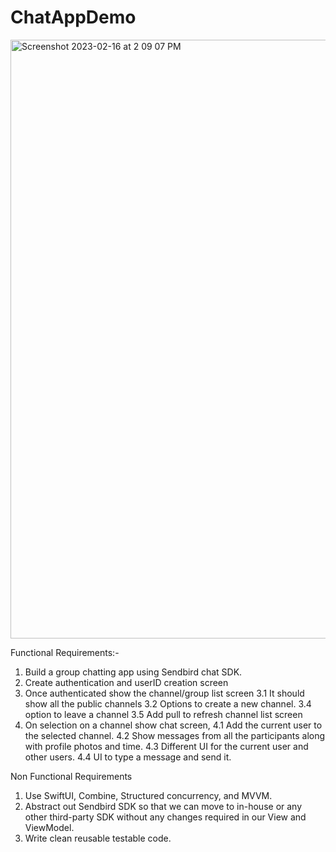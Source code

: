 # ChatAppDemo

<img width="958" alt="Screenshot 2023-02-16 at 2 09 07 PM" src="https://user-images.githubusercontent.com/13540303/219312398-f2a838ac-3869-4f85-8604-16293f0c25bb.png">


Functional Requirements:-

1. Build a group chatting app using Sendbird chat SDK.
2. Create authentication and userID creation screen
3. Once authenticated show the channel/group list screen 
    3.1 It should show all the public channels 
    3.2 Options to create a new channel. 
    3.4 option to leave a channel 
    3.5 Add pull to refresh channel list screen
4. On selection on a channel show chat screen,
    4.1 Add the current user to the selected channel. 
    4.2 Show messages from all the participants along with profile photos and time. 
    4.3 Different UI for the current user and other users. 
    4.4 UI to type a message and send it.

Non Functional Requirements

1. Use SwiftUI, Combine, Structured concurrency, and MVVM.
2. Abstract out Sendbird SDK so that we can move to in-house or any other third-party SDK without any changes required in our View and ViewModel.
3. Write clean reusable testable code.
